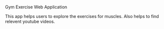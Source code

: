 Gym Exercise Web Application

This app helps users to explore the exercises for muscles. Also helps to find relevent youtube videos.